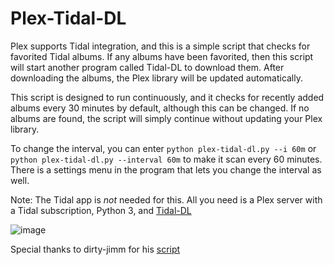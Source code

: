 # Plex-Tidal-DL
Plex supports Tidal integration, and this is a simple script that checks for favorited Tidal albums. If any albums have been favorited, then this script will start another program called Tidal-DL to download them. After downloading the albums, the Plex library will be updated automatically.

This script is designed to run continuously, and it checks for recently added albums every 30 minutes by default, although this can be changed. If no albums are found, the script will simply continue without updating your Plex library.

To change the interval, you can enter ``python plex-tidal-dl.py --i 60m`` or ``python plex-tidal-dl.py --interval 60m`` to make it scan every 60 minutes. There is a settings menu in the program that lets you change the interval as well.

Note: The Tidal app is *not* needed for this. All you need is a Plex server with a Tidal subscription, Python 3, and [Tidal-DL](https://github.com/yaronzz/Tidal-Media-Downloader)

![image](https://github.com/Zeninova/Plex-Tidal-DL/assets/21183791/f3f6e6f7-d3eb-40a2-8fcd-a12982e2166a)




Special thanks to dirty-jimm for his [script](https://github.com/dirty-jimm/Tidal_DL_Plus)
